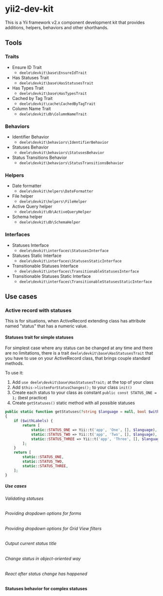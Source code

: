 # yii2-dev-kit

This is a Yii framework v2.x component development kit that provides additions, helpers, behaviors and other shorthands.

## Tools

### Traits

- Ensure ID Trait
  - `deele\devkit\base\EnsureIdTrait`
- Has Statuses Trait
    - `deele\devkit\base\HasStatusesTrait`
- Has Types Trait
    - `deele\devkit\base\HasTypesTrait`
- Cached by Tag Trait
    - `deele\devkit\cache\CachedByTagTrait`
- Column Name Trait
    - `deele\devkit\db\ColumnNameTrait`

### Behaviors

- Identifier Behavior
    - `deele\devkit\behaviors\IdentifierBehavior`
- Statuses Behavior
    - `deele\devkit\behaviors\StatusesBehavior`
- Status Transitions Behavior
    - `deele\devkit\behaviors\StatusTransitionsBehavior`

### Helpers

- Date formatter
    - `deele\devkit\helpers\DateFormatter`
- File helper
    - `deele\devkit\helpers\FileHelper`
- Active Query helper
  - `deele\devkit\db\ActiveQueryHelper`
- Schema helper
  - `deele\devkit\db\SchemaHelper`

### Interfaces

- Statuses Interface
    - `deele\devkit\interfaces\StatusesInterface`
- Statuses Static Interface
    - `deele\devkit\interfaces\StatusesStaticInterface`
- Transitionable Statuses Interface
    - `deele\devkit\interfaces\TransitionableStatusesInterface`
- Transitionable Statuses Static Interface
    - `deele\devkit\interfaces\TransitionableStatusesStaticInterface`

## Use cases

### Active record with statuses

This is for situations, when ActiveRecord extending class has attribute named "status" that has a numeric value.

#### Statuses trait for simple statuses

For simplest case where any status can be changed at any time and there are no limitations, there is a trait 
`deele\devkit\base\HasStatusesTrait` that you have to use on your ActiveRecord class, that brings couple standard
methods.

To use it:

1. Add `use deele\devkit\base\HasStatusesTrait;` at the top of your class
2. Add `$this->listenForStatusChanges();` to your class `init()`
3. Create each status to your class as constant `public const STATUS_ONE = 1;` (best practice)
4. Create `getStatuses()` static method with all possible statuses

```php
public static function getStatuses(?string $language = null, bool $withLabels = true): array
{
    if ($withLabels) {
        return [
            static::STATUS_ONE => Yii::t('app', 'One', [], $language),
            static::STATUS_TWO => Yii::t('app', 'Two', [], $language),
            static::STATUS_THREE => Yii::t('app', 'Three', [], $language),
        ];
    }
    return [
        static::STATUS_ONE,
        static::STATUS_TWO,
        static::STATUS_THREE,
    ];
}
```

##### Use cases

[//]: <> (@todo Document deele\devkit\base\HasStatusesTrait methods)

###### Validating statuses

[//]: <> (@todo Example for status validation)

###### Providing dropdown options for forms

[//]: <> (@todo Example for input)

###### Providing dropdown options for Grid View filters

[//]: <> (@todo Example for GridView filters)

###### Output current status title

[//]: <> (@todo Example of output current status title)

###### Change status in object-oriented way

[//]: <> (@todo Example of status change)

###### React after status change has happened

[//]: <> (@todo Example of listening to status change event)

#### Statuses behavior for complex statuses

[//]: <> (@todo Document deele\devkit\behaviors\IdentifierBehavior)